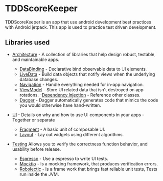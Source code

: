 # TDDScoreKeeper
TDDScoreKeeper is an app that use android development best practices with Android jetpack. This app
is used to practice test driven development.



## Libraries used

- [Architecture][00] - A collection of libraries that help design robust, testable, and maintainable apps.
  - [DataBinding][01] - Declarative bind observable data to UI elements.
  - [LiveData][02] - Build data objects that notify views when the underlying database changes.
  - [Navigation][03] - Handle everything needed for in-app navigation.
  - [ViewModel][04] - Store UI related data that isn't destroyed on app rotations.
-[Dependency Injection][50] - Reference other classes.
  - [Dagger][51] - Dagger automatically generates code that mimics the code you would otherwise
  have hand-written.

- [UI][30] - Details on why and how to use UI components in your apps - Together or separate
  - [Fragment][31] - A basic unit of composable UI.
  - [Layout][32] - Lay out widgets using different algorithms.

- [Testing][90] Allows you to verify the correctness function behavior, and usability before release.
  - [Espresso][91] - Use a espresso to write UI tests.
  - [Mocktio][92] - Is a mocking framework, that produces verification errors.
  - [Robolectic][93] - Is a frame work that brings fast reliable unit tests, Tests run inside the JVM.




[00]: https://developer.android.com/jetpack/arch/
[01]: https://developer.android.com/topic/libraries/data-binding/
[02]: https://developer.android.com/topic/libraries/architecture/livedata
[03]: https://developer.android.com/topic/libraries/architecture/navigation/
[04]: https://developer.android.com/topic/libraries/architecture/viewmodel
[30]: https://developer.android.com/guide/topics/ui
[31]: https://developer.android.com/guide/components/fragments
[32]: https://developer.android.com/guide/topics/ui/declaring-layout
[50]: https://developer.android.com/training/dependency-injection
[51]: https://developer.android.com/training/dependency-injection/dagger-basics
[90]: https://developer.android.com/training/testing
[91]: https://developer.android.com/training/testing/espresso
[92]: https://site.mockito.org/
[93]: http://robolectric.org/